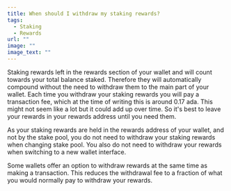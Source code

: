 ```yaml
---
title: When should I withdraw my staking rewards?
tags:
  - Staking
  - Rewards
url: ""
image: ""
image_text: ""
---
```


Staking rewards left in the rewards section of your wallet and will count towards your total balance staked. Therefore they will automatically compound without the need to withdraw them to the main part of your wallet. Each time you withdraw your staking rewards you will pay a transaction fee, which at the time of writing this is around 0.17 ada. This might not seem like a lot but it could add up over time. So it's best to leave your rewards in your rewards address until you need them.

As your staking rewards are held in the rewards address of your wallet, and not by the stake pool, you do not need to withdraw your staking rewards when changing stake pool. You also do not need to withdraw your rewards when switching to a new wallet interface.

Some wallets offer an option to withdraw rewards at the same time as making a transaction. This reduces the withdrawal fee to a fraction of what you would normally pay to withdraw your rewards.
